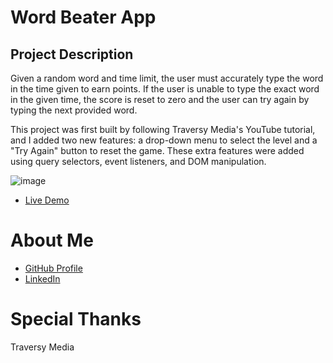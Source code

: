 # Word Beater App

## Project Description

Given a random word and time limit, the user must accurately type the word in the time given to earn points. If the user is unable to type the exact word in the given time, the score is reset to zero and the user can try again by typing the next provided word.

This project was first built by following Traversy Media's YouTube tutorial, and I added two new features: a drop-down menu to select the level and a "Try Again" button to reset the game. These extra features were added using query selectors, event listeners, and DOM manipulation.

![image](https://user-images.githubusercontent.com/76637034/111012103-8d872a00-8350-11eb-80ec-cac9f0681f28.png)

- [Live Demo](https://christineyoo.github.io/wordbeater/)

# About Me

- [GitHub Profile](https://github.com/christineyoo)
- [LinkedIn](https://linkedin.com/in/christine-yoo-cy)

# Special Thanks

Traversy Media
